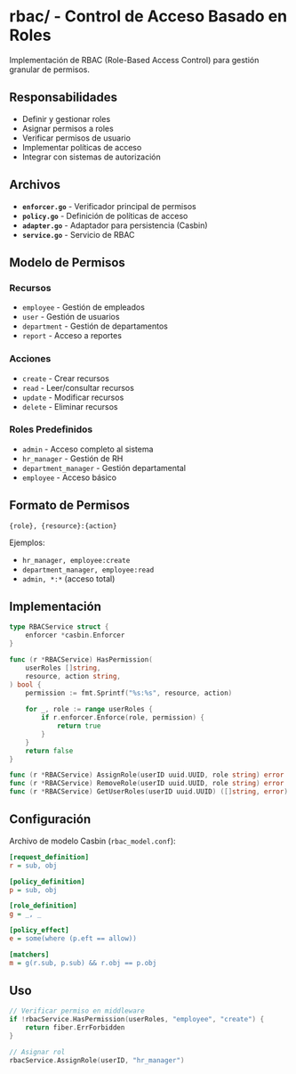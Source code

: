 # rbac/ - Control de Acceso Basado en Roles

Implementación de RBAC (Role-Based Access Control) para gestión granular de permisos.

## Responsabilidades

- Definir y gestionar roles
- Asignar permisos a roles
- Verificar permisos de usuario
- Implementar políticas de acceso
- Integrar con sistemas de autorización

## Archivos

- **`enforcer.go`** - Verificador principal de permisos
- **`policy.go`** - Definición de políticas de acceso
- **`adapter.go`** - Adaptador para persistencia (Casbin)
- **`service.go`** - Servicio de RBAC

## Modelo de Permisos

### Recursos
- `employee` - Gestión de empleados
- `user` - Gestión de usuarios
- `department` - Gestión de departamentos
- `report` - Acceso a reportes

### Acciones
- `create` - Crear recursos
- `read` - Leer/consultar recursos
- `update` - Modificar recursos
- `delete` - Eliminar recursos

### Roles Predefinidos
- `admin` - Acceso completo al sistema
- `hr_manager` - Gestión de RH
- `department_manager` - Gestión departamental
- `employee` - Acceso básico

## Formato de Permisos

```
{role}, {resource}:{action}
```

Ejemplos:
- `hr_manager, employee:create`
- `department_manager, employee:read`
- `admin, *:*` (acceso total)

## Implementación

```go
type RBACService struct {
    enforcer *casbin.Enforcer
}

func (r *RBACService) HasPermission(
    userRoles []string, 
    resource, action string,
) bool {
    permission := fmt.Sprintf("%s:%s", resource, action)
    
    for _, role := range userRoles {
        if r.enforcer.Enforce(role, permission) {
            return true
        }
    }
    return false
}

func (r *RBACService) AssignRole(userID uuid.UUID, role string) error
func (r *RBACService) RemoveRole(userID uuid.UUID, role string) error
func (r *RBACService) GetUserRoles(userID uuid.UUID) ([]string, error)
```

## Configuración

Archivo de modelo Casbin (`rbac_model.conf`):
```ini
[request_definition]
r = sub, obj

[policy_definition]
p = sub, obj

[role_definition]
g = _, _

[policy_effect]
e = some(where (p.eft == allow))

[matchers]
m = g(r.sub, p.sub) && r.obj == p.obj
```

## Uso

```go
// Verificar permiso en middleware
if !rbacService.HasPermission(userRoles, "employee", "create") {
    return fiber.ErrForbidden
}

// Asignar rol
rbacService.AssignRole(userID, "hr_manager")
```

